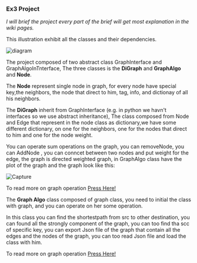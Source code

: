 ### Ex3 Project 

*I will brief the project every part of the brief will get most explanation in the wiki pages.*

This illustration exhibit all the classes and their dependencies.

![diagram](https://user-images.githubusercontent.com/61500507/104128284-5ce63c80-536f-11eb-8a8e-0cda54ca715e.png)

The project composed of two abstract class GraphInterface and GraphAlgoInTnterface, The three classes is the **DiGraph** and **GraphAlgo** and **Node**.

The **Node** represent single node in graph, for every node have special key,the neighbors, the node that direct to him, tag, info, and dictionay of all his neighbors.

The **DiGraph** inherit from GraphInterface (e.g. in python we havn't interfaces so we use abstract inheritance), The class composed from Node and Edge that represent in the node class as dictionary,we have some different dictionary, on one for the neighbors, one for the nodes that direct to him and one for the node weight. 

You can operate sum operations on the graph, you can removeNode, you can AddNode , you can conncet between two nodes and put weight for the edge,
the graph is directed weighted graph, in GraphAlgo class have the plot of the graph and the graph look like this:

![Capture](https://user-images.githubusercontent.com/61500507/104128595-3b865000-5371-11eb-886a-96341fa8bda8.PNG)


To read more on graph operation [Press Here!](https://github.com/EN555/ex3/wiki/The-Graph)

The **Graph Algo** class composed of graph class, you need to initial the class with graph, and you can operate on her some operation.

In this class you can find the shortestpath from src to other destination, you can found all the strongly component of the graph, you can too find tha scc of specific key,
you can export Json file of the graph that contain all the edges and the nodes of the graph, you can too read Json file and load the class with him.

To read more on graph operation [Press Here!](https://github.com/EN555/ex3/wiki/The-Algo)
